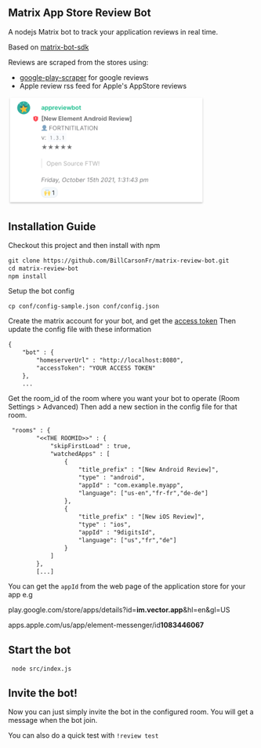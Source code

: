 ## Matrix App Store Review Bot


A nodejs Matrix bot to track your application reviews in real time.

Based on [matrix-bot-sdk](https://github.com/turt2live/matrix-bot-sdk)

Reviews are scraped from the stores using:
- [google-play-scraper](https://github.com/facundoolano/google-play-scraper) for google reviews
- Apple review rss feed for Apple's AppStore reviews

<img src="review_message.png" width="400">


## Installation Guide

Checkout this project and then install with npm

````
git clone https://github.com/BillCarsonFr/matrix-review-bot.git
cd matrix-review-bot
npm install
````

Setup the bot config

````
cp conf/config-sample.json conf/config.json
````

Create the matrix account for your bot, and get the [access token](https://t2bot.io/docs/access_tokens/)
Then update the config file with these information

````
{
    "bot" : {
        "homeserverUrl" : "http://localhost:8080",
        "accessToken": "YOUR ACCESS TOKEN"
    },
    ...
````

Get the room_id of the room where you want your bot to operate (Room Settings > Advanced)
Then add a new section in the config file for that room.

````
 "rooms" : {
        "<<THE ROOMID>>" : {
            "skipFirstLoad" : true,
            "watchedApps" : [
                {
                    "title_prefix" : "[New Android Review]",
                    "type" : "android",
                    "appId" : "com.example.myapp",
                    "language": ["us-en","fr-fr","de-de"]
                },
                {
                    "title_prefix" : "[New iOS Review]",
                    "type" : "ios",
                    "appId" : "9digitsId",
                    "language": ["us","fr","de"]
                }
            ]
        },
        [...]
````

You can get the `appId` from the web page of the application store for your app
e.g

 play.google.com/store/apps/details?id=**im.vector.app**&hl=en&gl=US
 
 apps.apple.com/us/app/element-messenger/id**1083446067**
 
 
 ## Start the bot
 
 ````
  node src/index.js
 ````
 
 
 ## Invite the bot!
 
 Now you can just simply invite the bot in the configured room.
 You will get a message when the bot join.
 
 You can also do a quick test with `!review test`
